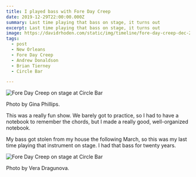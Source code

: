 ```yaml
---
title: I played bass with Fore Day Creep
date: 2019-12-29T22:00:00.000Z
summary: Last time playing that bass on stage, it turns out
excerpt: Last time playing that bass on stage, it turns out
image: https://davidrhoden.com/static/img/timeline/fore-day-creep-dec-29-2019.jpg
tags:
  - post 
  - New Orleans
  - Fore Day Creep
  - Andrew Donaldson
  - Brian Tierney
  - Circle Bar

---
```


![Fore Day Creep on stage at Circle Bar](/static/img/timeline/fore-day-creep-dec-29-2019.jpg "Fore Day Creep on stage at Circle Bar")
<figcaption>Photo by Gina Phillips.</figcaption>

This was a really fun show. We barely got to practice, so I had to have a notebook to remember the chords, but I made a really good, well-organized notebook. 

My bass got stolen from my house the following March, so this was my last time playing that instrument on stage. I had that bass for twenty years.

![Fore Day Creep on stage at Circle Bar](/static/img/timeline/fore-day-creep-vera-dragunova9.jpg "Fore Day Creep on stage at Circle Bar")
<figcaption>Photo by Vera Dragunova.</figcaption>